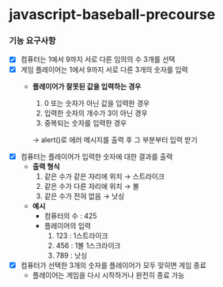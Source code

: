 # javascript-baseball-precourse
### 기능 요구사항
- [x] 컴퓨터는 1에서 9까지 서로 다른 임의의 수 3개를 선택
- [x] 게임 플레이어는 1에서 9까지 서로 다른 3개의 숫자를 입력
  - __플레이어가 잘못된 값을 입력하는 경우__
    1. 0 또는 숫자가 아닌 값을 입력한 경우
    2. 입력한 숫자의 개수가 3이 아닌 경우
    3. 중복되는 숫자를 입력한 경우

    &rarr; alert()로 에러 메시지를 출력 후 그 부분부터 입력 받기
- [x] 컴퓨터는 플레이어가 입력한 숫자에 대한 결과를 출력
  - __출력 형식__
    1. 같은 수가 같은 자리에 위치 &rarr; 스트라이크
    2. 같은 수가 다른 자리에 위치 &rarr; 볼
    3. 같은 수가 전혀 없음 &rarr; 낫싱
  - __예시__
    + 컴퓨터의 수 : 425
    + 플레이어의 입력
      1. 123 : 1스트라이크
      2. 456 : 1볼 1스크라이크
      3. 789 : 낫싱
- [x] 컴퓨터가 선택한 3개의 숫자를 플레이어가 모두 맞히면 게임 종료
  - 플레이어는 게임을 다시 시작하거나 완전히 종료 가능